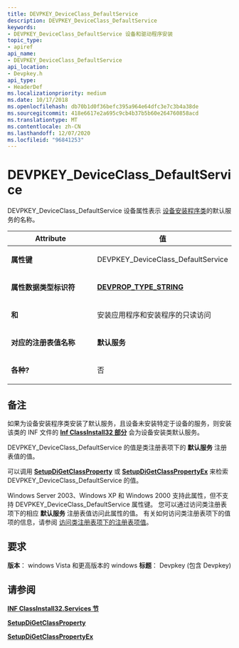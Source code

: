 ```yaml
---
title: DEVPKEY_DeviceClass_DefaultService
description: DEVPKEY_DeviceClass_DefaultService
keywords:
- DEVPKEY_DeviceClass_DefaultService 设备和驱动程序安装
topic_type:
- apiref
api_name:
- DEVPKEY_DeviceClass_DefaultService
api_location:
- Devpkey.h
api_type:
- HeaderDef
ms.localizationpriority: medium
ms.date: 10/17/2018
ms.openlocfilehash: db70b1d0f36befc395a964e64dfc3e7c3b4a38de
ms.sourcegitcommit: 418e6617e2a695c9cb4b37b5b60e264760858acd
ms.translationtype: MT
ms.contentlocale: zh-CN
ms.lasthandoff: 12/07/2020
ms.locfileid: "96841253"
---
```

# <a name="devpkey_deviceclass_defaultservice"></a>DEVPKEY_DeviceClass_DefaultService


DEVPKEY_DeviceClass_DefaultService 设备属性表示 [设备安装程序类](./overview-of-device-setup-classes.md)的默认服务的名称。

<table>
<colgroup>
<col width="50%" />
<col width="50%" />
</colgroup>
<thead>
<tr>
<th>Attribute</th>
<th>值</th>
</tr>
</thead>
<tbody>
<tr class="odd">
<td align="left"><p><strong>属性键</strong></p></td>
<td align="left"><p>DEVPKEY_DeviceClass_DefaultService</p></td>
</tr>
<tr class="even">
<td align="left"><p><strong>属性数据类型标识符</strong></p></td>
<td align="left"><p><a href="devprop-type-string.md" data-raw-source="[&lt;strong&gt;DEVPROP_TYPE_STRING&lt;/strong&gt;](devprop-type-string.md)"><strong>DEVPROP_TYPE_STRING</strong></a></p></td>
</tr>
<tr class="odd">
<td align="left"><p><strong>和</strong></p></td>
<td align="left"><p>安装应用程序和安装程序的只读访问</p></td>
</tr>
<tr class="even">
<td align="left"><p><strong>对应的注册表值名称</strong></p></td>
<td align="left"><p><strong>默认服务</strong></p></td>
</tr>
<tr class="odd">
<td align="left"><p><strong>各种?</strong></p></td>
<td align="left"><p>否</p></td>
</tr>
</tbody>
</table>

 

<a name="remarks"></a>备注
-------

如果为设备安装程序类安装了默认服务，且设备未安装特定于设备的服务，则安装该类的 INF 文件的 [**Inf ClassInstall32 部分**](./inf-classinstall32-services-section.md) 会为设备安装类默认服务。

DEVPKEY_DeviceClass_DefaultService 的值是类注册表项下的 **默认服务** 注册表值的值。

可以调用 [**SetupDiGetClassProperty**](/windows/win32/api/setupapi/nf-setupapi-setupdigetclasspropertyw) 或 [**SetupDiGetClassPropertyEx**](/windows/win32/api/setupapi/nf-setupapi-setupdigetclasspropertyexw) 来检索 DEVPKEY_DeviceClass_DefaultService 的值。

Windows Server 2003、Windows XP 和 Windows 2000 支持此属性，但不支持 DEVPKEY_DeviceClass_DefaultService 属性键。 您可以通过访问类注册表项下的相应 **默认服务** 注册表值访问此属性的值。 有关如何访问类注册表项下的值项的信息，请参阅 [访问类注册表项下的注册表项值](./accessing-registry-entry-values-under-the-class-registry-key.md)。

<a name="requirements"></a>要求
------------

**版本**： windows Vista 和更高版本的 windows **标题**： Devpkey (包含 Devpkey) 


## <a name="see-also"></a>请参阅


[**INF ClassInstall32.Services 节**](./inf-classinstall32-services-section.md)

[**SetupDiGetClassProperty**](/windows/win32/api/setupapi/nf-setupapi-setupdigetclasspropertyw)

[**SetupDiGetClassPropertyEx**](/windows/win32/api/setupapi/nf-setupapi-setupdigetclasspropertyexw)

 

